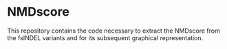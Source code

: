 # NMDscore
This repository contains the code necessary to extract the NMDscore from the fsINDEL variants and for its subsequent graphical representation.
